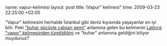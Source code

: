 name: vapur-kelimesi
layout: post
title: \Vapur\" kelimesi"
time: 2009-03-23 22:25:00 +02:00

"Vapur" kelimesini herhalde İstanbul gibi deniz kıyısında yaşayanlar en iyi bilir. Peki <a href="http://www.tdk.gov.tr/TR/SozBul.aspx?F6E10F8892433CFFAAF6AA849816B2EF4376734BED947CDE&Kelime=vapur">"buhar gücüyle çalışan gemi"</a> anlamına gelen bu kelimenin <a href="http://en.wiktionary.org/wiki/vapor">Latince "vapor" kelimesinden türetildiğini</a> ve "buhar" anlamına geldiğini biliyor muydunuz?
